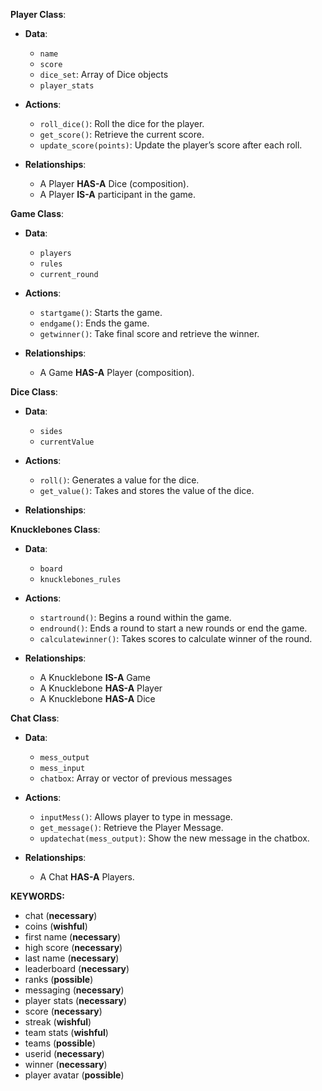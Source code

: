 **Player Class**:
- **Data**:
  - `name`
  - `score`
  - `dice_set`: Array of Dice objects
  - `player_stats`
  
- **Actions**:
  - `roll_dice()`: Roll the dice for the player.
  - `get_score()`: Retrieve the current score.
  - `update_score(points)`: Update the player’s score after each roll.

- **Relationships**:
  - A Player **HAS-A** Dice (composition).
  - A Player **IS-A** participant in the game.

**Game Class**:
- **Data**:
  - `players`
  - `rules`
  - `current_round`
  
- **Actions**:
  - `startgame()`: Starts the game.
  - `endgame()`: Ends the game.
  - `getwinner()`: Take final score and retrieve the winner.

- **Relationships**:
  - A Game **HAS-A** Player (composition).

**Dice Class**:
- **Data**:
  - `sides`
  - `currentValue`
  
- **Actions**:
  - `roll()`: Generates a value for the dice.
  - `get_value()`: Takes and stores the value of the dice.

- **Relationships**:

**Knucklebones Class**:
- **Data**:
  - `board`
  - `knucklebones_rules`
  
- **Actions**:
  - `startround()`: Begins a round within the game.
  - `endround()`: Ends a round to start a new rounds or end the game.
  - `calculatewinner()`: Takes scores to calculate winner of the round.

- **Relationships**:
  - A Knucklebone **IS-A** Game
  - A Knucklebone **HAS-A** Player
  - A Knucklebone **HAS-A** Dice
 
**Chat Class**:
- **Data**:
  - `mess_output`
  - `mess_input`
  - `chatbox`: Array or vector of previous messages
  
- **Actions**:
  - `inputMess()`: Allows player to type in message.
  - `get_message()`: Retrieve the Player Message.
  - `updatechat(mess_output)`: Show the new message in the chatbox.

- **Relationships**:
  - A Chat **HAS-A** Players.

**KEYWORDS:**

- chat (**necessary**)
- coins (**wishful**)
- first name (**necessary**)
- high score (**necessary**)
- last name (**necessary**)
- leaderboard (**necessary**)
- ranks (**possible**)
- messaging (**necessary**)
- player stats (**necessary**)
- score (**necessary**)
- streak (**wishful**)
- team stats (**wishful**)
- teams (**possible**)
- userid (**necessary**)
- winner (**necessary**)
- player avatar (**possible**)
